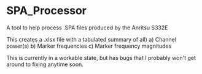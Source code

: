 # SPA_Processor
A tool to help process .SPA files produced by the Anritsu S332E

This creates a .xlsx file with a tabulated summary of all)
  a) Channel power(s)
  b) Marker frequencies
  c) Marker frequency magnitudes
  
This is currently in a workable state, but has bugs that I probably won't get around to fixing anytime soon.
